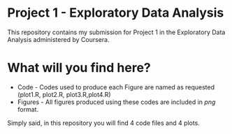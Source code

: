 # Project 1 - Exploratory Data Analysis
This repository contains my submission for Project 1 in the Exploratory Data Analysis administered by Coursera. 

# What will you find here?
* Code - Codes used to produce each Figure are named as requested (plot1.R, plot2.R, plot3.R,plot4.R)
* Figures - All figures produced using these codes are included in *png* format.

Simply said, in this repository you will find 4 code files and 4 plots. 
